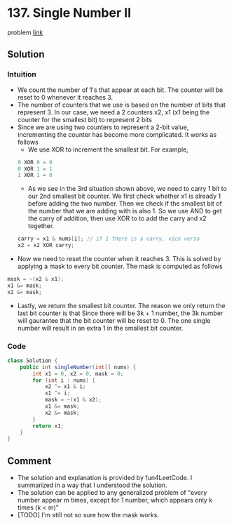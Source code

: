 # 137. Single Number II
problem [link](https://leetcode.com/problems/single-number-ii/)

## Solution
### Intuition
* We count the number of 1's that appear at each bit. The counter will be reset to 0 whenever it reaches 3.
* The number of counters that we use is based on the number of bits that represent 3. In our case, we need a 2 counters x2, x1 (x1 being the counter for the smallest bit) to represent 2 bits
* Since we are using two counters to represent a 2-bit value, incrementing the counter has become more complicated. It works as follows
    * We use XOR to increment the smallest bit. For example,
    ```java
    0 XOR 0 = 0
    0 XOR 1 = 1
    1 XOR 1 = 0
    ```
    * As we see in the 3rd situation shown above, we need to carry 1 bit to our 2nd smallest bit counter. We first check whether x1 is already 1 before adding the two number. 
    Then we check if the smallest bit of the number that we are adding with is also 1.
    So we use AND to get the carry of addition, then use XOR to to add the carry and x2 together.
    ```java
    carry = x1 & nums[i]; // if 1 there is a carry, vice versa
    x2 = x2 XOR carry;
    ```
* Now we need to reset the counter when it reaches 3. This is solved by applying a mask to every bit counter. The mask is computed as follows
```java
mask = ~(x2 & x1);
x1 &= mask;
x2 &= mask;
```
* Lastly, we return the smallest bit counter. The reason we only return the last bit counter is that
Since there will be 3k + 1 number, the 3k number will gaurantee that the bit counter will be reset to 0. 
The one single number will result in an extra 1 in the smallest bit counter.

### Code
```java
class Solution {
    public int singleNumber(int[] nums) {
        int x1 = 0, x2 = 0, mask = 0;
        for (int i : nums) {
            x2 ^= x1 & i;
            x1 ^= i;
            mask = ~(x1 & x2);
            x1 &= mask;
            x2 &= mask;
        }
        return x1;
    }
}
```

## Comment
* The solution and explanation is provided by fun4LeetCode. I summarized in a way that I understood the solution. 
* The solution can be applied to any generalized problem of "every number appear m times, except for 1 number, which appears only k times (k < m)"
* [TODO] I'm still not so sure how the mask works. 
